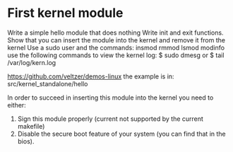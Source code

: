 # First kernel module

Write a simple hello module that does nothing
Write init and exit functions.
Show that you can insert the module into the kernel and remove it from the kernel
Use a sudo user and the commands:
	insmod
	rmmod
	lsmod
	modinfo
use the following commands to view the kernel log:
$ sudo dmesg
or
$ tail /var/log/kern.log

https://github.com/veltzer/demos-linux
the example is in:
	src/kernel_standalone/hello

In order to succeed in inserting this module into the kernel you need to either:
1. Sign this module properly (current not supported by the current makefile)
2. Disable the secure boot feature of your system (you can find that in the bios).
